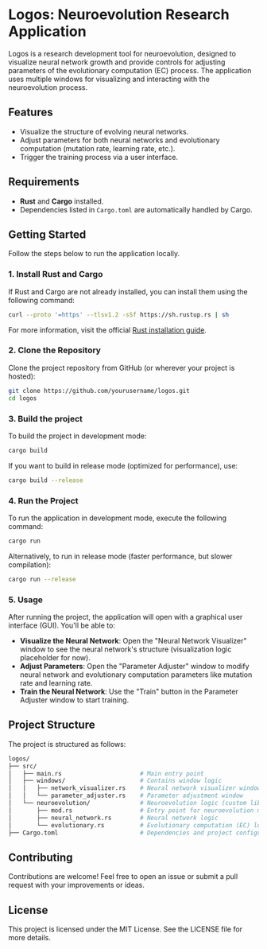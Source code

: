 # Logos: Neuroevolution Research Application

Logos is a research development tool for neuroevolution, designed to visualize neural network growth and provide controls for adjusting parameters of the evolutionary computation (EC) process. The application uses multiple windows for visualizing and interacting with the neuroevolution process.

## Features

- Visualize the structure of evolving neural networks.
- Adjust parameters for both neural networks and evolutionary computation (mutation rate, learning rate, etc.).
- Trigger the training process via a user interface.

## Requirements

- **Rust** and **Cargo** installed.
- Dependencies listed in `Cargo.toml` are automatically handled by Cargo.

## Getting Started

Follow the steps below to run the application locally.

### 1. Install Rust and Cargo

If Rust and Cargo are not already installed, you can install them using the following command:

```bash
curl --proto '=https' --tlsv1.2 -sSf https://sh.rustup.rs | sh
```

For more information, visit the official [Rust installation guide](https://www.rust-lang.org/tools/install).

### 2. Clone the Repository

Clone the project repository from GitHub (or wherever your project is hosted):

```bash
git clone https://github.com/yourusername/logos.git
cd logos
```

### 3. Build the project

To build the project in development mode:

```bash
cargo build
```

If you want to build in release mode (optimized for performance), use:

```bash
cargo build --release
```

### 4. Run the Project

To run the application in development mode, execute the following command:

```bash
cargo run
```

Alternatively, to run in release mode (faster performance, but slower compilation):

```bash
cargo run --release
```

### 5. Usage

After running the project, the application will open with a graphical user interface (GUI). You'll be able to:

- **Visualize the Neural Network**: Open the "Neural Network Visualizer" window to see the neural network's structure (visualization logic placeholder for now).
- **Adjust Parameters**: Open the "Parameter Adjuster" window to modify neural network and evolutionary computation parameters like mutation rate and learning rate.
- **Train the Neural Network**: Use the "Train" button in the Parameter Adjuster window to start training.

## Project Structure

The project is structured as follows:

```bash
logos/
├── src/
│   ├── main.rs                      # Main entry point
│   ├── windows/                     # Contains window logic
│   │   ├── network_visualizer.rs    # Neural network visualizer window
│   │   └── parameter_adjuster.rs    # Parameter adjustment window
│   └── neuroevolution/              # Neuroevolution logic (custom library)
│       ├── mod.rs                   # Entry point for neuroevolution module
│       ├── neural_network.rs        # Neural network logic
│       └── evolutionary.rs          # Evolutionary computation (EC) logic
├── Cargo.toml                       # Dependencies and project configuration
```

## Contributing

Contributions are welcome! Feel free to open an issue or submit a pull request with your improvements or ideas.

## License

This project is licensed under the MIT License. See the LICENSE file for more details.
